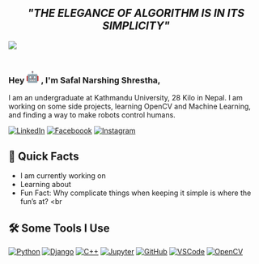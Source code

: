 <h2 align = "center"><em>"THE ELEGANCE OF ALGORITHM IS IN ITS SIMPLICITY"</em></h2>
<img src="https://github.com/SafalNarsingh/SafalNarsingh/blob/bbcd8f6cca149e32c1c5d794d8079e62c8ed34f4/banner_final_github.gif">  

#

<h3>Hey <img src="https://github.com/SafalNarsingh/SafalNarsingh/blob/70858c78df683120fa5934d3e60a0cf22c09d929/robot.gif" width="25"> , I'm Safal Narshing Shrestha,  </h3>

I am an undergraduate at Kathmandu University, 28 Kilo in Nepal. I am working on some side projects, learning OpenCV and Machine Learning, and finding a way to make robots control humans.

[![LinkedIn](https://img.shields.io/badge/linkedin-%230077B5.svg?style=for-the-badge&logo=linkedin&logoColor=white)](https://www.linkedin.com/in/safalnarsingh/)
[![Faceboook](https://img.shields.io/badge/Facebook-1877F2?style=for-the-badge&logo=facebook&logoColor=white)](https://www.facebook.com/safal.shrestha.5836/)
[![Instagram](https://img.shields.io/badge/Instagram-E4405F?style=for-the-badge&logo=instagram&logoColor=white)](https://www.instagram.com/safalshrestha3/)


<h2>🚴 Quick Facts</h2>

-  I am currently working on 
-  Learning about 
-  Fun Fact: Why complicate things when keeping it simple is where the fun’s at?
<br
<h2>🛠️ Some Tools I Use</h2>

<p align="left">
  <a href="https://www.python.org/" target="_blank"><img src="https://cdn.jsdelivr.net/gh/devicons/devicon@latest/icons/python/python-original.svg" width="30" alt="Python"/></a>
  <a href="https://www.djangoproject.com/" target="_blank"><img src="https://cdn.jsdelivr.net/gh/devicons/devicon@latest/icons/django/django-plain.svg" width="30" alt="Django"/></a>
  <a href="https://isocpp.org/" target="_blank"><img src="https://cdn.jsdelivr.net/gh/devicons/devicon@latest/icons/cplusplus/cplusplus-original.svg" width="30" alt="C++"/></a>
  <a href="https://jupyter.org/" target="_blank"><img src="https://cdn.jsdelivr.net/gh/devicons/devicon@latest/icons/jupyter/jupyter-original-wordmark.svg" width="30" alt="Jupyter"/></a>
  <a href="https://github.com/" target="_blank"><img src="https://cdn.jsdelivr.net/gh/devicons/devicon@latest/icons/github/github-original.svg" width="30" alt="GitHub"/></a>
  <a href="https://code.visualstudio.com/" target="_blank"><img src="https://cdn.jsdelivr.net/gh/devicons/devicon@latest/icons/vscode/vscode-original.svg" width="30" alt="VSCode"/></a>
  <a href="https://opencv.org/" target="_blank"><img src="https://cdn.jsdelivr.net/gh/devicons/devicon@latest/icons/opencv/opencv-original.svg" width="30" alt="OpenCV"/></a>
</p>

          

          
          
          
          
          
          


